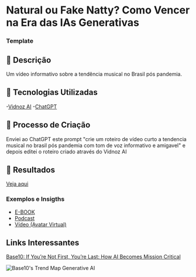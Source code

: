 # Natural ou Fake Natty? Como Vencer na Era das IAs Generativas

### Template

## 📒 Descrição
Um vídeo informativo sobre a tendência musical no Brasil pós pandemia.

## 🤖 Tecnologias Utilizadas
-[Vidnoz AI](https://aiapp-pt.vidnoz.com/video/index.html)
-[ChatGPT](https://chatgpt.com/)

## 🧐 Processo de Criação
Enviei ao ChatGPT este prompt "crie um roteiro de vídeo curto a tendencia musical no brasil pós pandemia com tom de voz informativo e amigavel" e depois editei o roteiro criado através do Vidnoz AI

## 🚀 Resultados
[Veja aqui](https://github.com/lawtfs/lab-natty-or-not/blob/main/video.mp4)


### Exemplos e Insigths

- [E-BOOK](/exemplos/E-BOOK.md)
- [Podcast](/exemplos/PODCAST.md)
- [Vídeo (Avatar Virtual)](/exemplos/VIDEO.md)

## Links Interessantes

[Base10: If You’re Not First, You’re Last: How AI Becomes Mission Critical](https://base10.vc/post/generative-ai-mission-critical/)

![Base10's Trend Map Generative AI](https://github.com/digitalinnovationone/lab-natty-or-not/assets/730492/f4df26e8-f8f7-4419-8252-c69d73ea930c)
